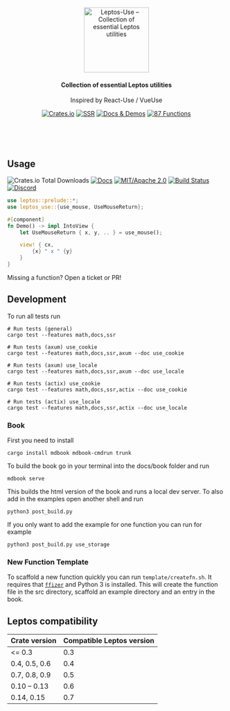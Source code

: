<br/>

<p align="center">
    <a href="https://github.com/synphonyte/leptos-use">
        <img src="https://raw.githubusercontent.com/synphonyte/leptos-use/main/docs/logo.svg" alt="Leptos-Use – Collection of essential Leptos utilities" width="150"/>
    </a>
</p>

<h4 align="center">Collection of essential Leptos utilities</h4>
<p align="center">Inspired by React-Use / VueUse</p>

<p align="center">
    <a href="https://crates.io/crates/leptos-use"><img src="https://img.shields.io/crates/v/leptos-use.svg?label=&color=%232C1275" alt="Crates.io"/></a>
    <a href="https://leptos-use.rs/server_side_rendering.html"><img src="https://img.shields.io/badge/-SSR-%236a214b" alt="SSR"></a> 
    <a href="https://leptos-use.rs"><img src="https://img.shields.io/badge/-docs%20%26%20demos-%239A233F" alt="Docs & Demos"></a> 
    <a href="https://leptos-use.rs"><img src="https://img.shields.io/badge/-87%20functions-%23EF3939" alt="87 Functions" /></a>
</p>

<br/>
<br/>
<br/>

## Usage

![Crates.io Total Downloads](https://img.shields.io/crates/d/leptos-use)
[![Docs](https://docs.rs/leptos-use/badge.svg)](https://docs.rs/leptos-use/)
[![MIT/Apache 2.0](https://img.shields.io/badge/license-MIT%2FApache-blue.svg)](https://github.com/synphonyte/leptos-use#license)
[![Build Status](https://github.com/synphonyte/leptos-use/actions/workflows/cd.yml/badge.svg)](https://github.com/synphonyte/leptos-use/actions/workflows/cd.yml)
[![Discord](https://img.shields.io/discord/1031524867910148188?color=%237289DA&label=discord)](https://discord.com/channels/1031524867910148188/1121154537709895783)

```rust
use leptos::prelude::*;
use leptos_use::{use_mouse, UseMouseReturn};

#[component]
fn Demo() -> impl IntoView {
    let UseMouseReturn { x, y, .. } = use_mouse();

    view! { cx,
        {x} " x " {y}
    }
}
```

Missing a function? Open a ticket or PR!

## Development

To run all tests run

```shell
# Run tests (general)
cargo test --features math,docs,ssr

# Run tests (axum) use_cookie
cargo test --features math,docs,ssr,axum --doc use_cookie

# Run tests (axum) use_locale
cargo test --features math,docs,ssr,axum --doc use_locale

# Run tests (actix) use_cookie
cargo test --features math,docs,ssr,actix --doc use_cookie

# Run tests (actix) use_locale
cargo test --features math,docs,ssr,actix --doc use_locale
```

### Book

First you need to install

```shell
cargo install mdbook mdbook-cmdrun trunk
```

To build the book go in your terminal into the docs/book folder
and run

```shell
mdbook serve
```

This builds the html version of the book and runs a local dev server.
To also add in the examples open another shell and run

```shell
python3 post_build.py
```

If you only want to add the example for one function you can run for example

```shell
python3 post_build.py use_storage
```

### New Function Template

To scaffold a new function quickly you can run `template/createfn.sh`. It requires
that [`ffizer`](https://ffizer.github.io/) and Python 3 is installed.
This will create the function file in the src directory, scaffold an example directory and an entry in the book.

## Leptos compatibility

| Crate version | Compatible Leptos version |
|---------------|---------------------------|
| <= 0.3        | 0.3                       |
| 0.4, 0.5, 0.6 | 0.4                       |
| 0.7, 0.8, 0.9 | 0.5                       |
| 0.10 – 0.13   | 0.6                       |
| 0.14, 0.15    | 0.7                       |
